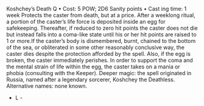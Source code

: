 Koshchey’s Death Q
• Cost:  5 POW; 2D6 Sanity points
•
 Cast
ing time: 1 week
Protects the caster from death, but at a price. After 
a weeklong ritual, a portion of the caster’s life force is deposited inside an egg for safekeeping. Thereafter, if reduced to zero hit points the caster does not die but instead falls into a coma-like state until his or her hit 
points are raised to 1 or more.If the caster’s body is dismembered, burnt, chained to the 
bottom of the sea, or obliterated in some other reasonably 
conclusive way, the caster dies despite the protection 
afforded by the spell. Also, if the egg is broken, the caster 
immediately perishes.
In order to support the coma and the mental strain of 
life within the egg, the caster takes on a mania or phobia (consulting with the Keeper). 
Deeper magic: the spell originated in Russia, named after a 
legendary sorcerer, Koshchey the Deathless.
Alternative names: none known.

- L -
